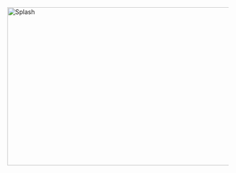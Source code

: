 <img width="640" height="360" alt="Splash" src="https://github.com/user-attachments/assets/02d84be5-6db3-4f4a-b158-a91eb44dea75" />
